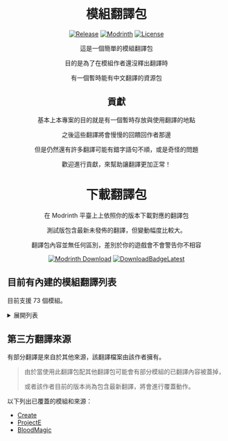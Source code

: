 <!-- markdownlint-configure-file {
  "MD033": false,
  "MD041": false
} -->

<div align="center">

# 模組翻譯包

[![Release](https://img.shields.io/github/v/release/xMikux/ModsTranslationPack?label=%E7%99%BC%E4%BD%88%E7%89%88&style=for-the-badge)](https://github.com/xMikux/ModsTranslationPack/releases/latest)
[![Modrinth](https://img.shields.io/modrinth/dt/cF5VXmkW?label=Modrinth%20%E4%B8%8B%E8%BC%89%E9%87%8F&style=for-the-badge)](https://modrinth.com/resourcepack/modstranslationpack)
[![License](https://img.shields.io/github/license/xMikux/ModsTranslationPack?style=for-the-badge)](https://github.com/xMikux/ModsTranslationPack/blob/main/LICENSE)

這是一個簡單的模組翻譯包

目的是為了在模組作者還沒釋出翻譯時

有一個暫時能有中文翻譯的資源包

## 貢獻

基本上本專案的目的就是有一個暫時存放與使用翻譯的地點

之後這些翻譯將會慢慢的回饋回作者那邊

但是仍然還有許多翻譯可能有錯字語句不順，或是奇怪的問題

歡迎進行貢獻，來幫助讓翻譯更加正常！

</div>

<div align="center">

# 下載翻譯包

在 Modrinth 平臺上上依照你的版本下載對應的翻譯包

測試版包含最新未發佈的翻譯，但變動幅度比較大。

翻譯包內容並無任何區別，差別於你的遊戲會不會警告你不相容

[![Modrinth Download](https://img.shields.io/modrinth/dt/cF5VXmkW?label=在%20Modrinth%20上下載發佈版&logo=DocuSign&style=for-the-badge)](https://modrinth.com/resourcepack/modstranslationpack)
[![DownloadBadgeLatest](https://img.shields.io/github/downloads/xMikux/ModsTranslationPack/total?label=下載測試版&logo=DocuSign&style=for-the-badge)](https://github.com/xMikux/ModsTranslationPack/releases/tag/latest)

</div>

## 目前有內建的模組翻譯列表

目前支援 73 個模組。

<details>
  <summary>展開列表</summary>
    <ul>
      <li>additionalbars</li>
      <li>additionallanterns</li>
      <li>ae2</li>
      <li>ae2things</li>
      <li>aeinfinitybooster</li>
      <li>allthecompressed</li>
      <li>allthemodium</li>
      <li>alltheores</li>
      <li>allthetweaks</li>
      <li>angelring</li>
      <li>appbot</li>
      <li>appmek</li>
      <li>ars_nouveau</li>
      <li>auditory</li>
      <li>autoclicker-fabric</li>
      <li>autofish</li>
      <li>automodpack</li>
      <li>bambooeverything</li>
      <li>betterf3</li>
      <li>betterstats</li>
      <li>bhc</li>
      <li>blur</li>
      <li>citresewn</li>
      <li>configured</li>
      <li>continuity</li>
      <li>copper-horns</li>
      <li>cosmeticarmorreworked</li>
      <li>creeperoverhaul</li>
      <li>curios</li>
      <li>dashloader</li>
      <li>effective</li>
      <li>exmachinis</li>
      <li>exnaturae</li>
      <li>exnihiloae</li>
      <li>exnihilomekanism</li>
      <li>exnihilosequentia</li>
      <li>exnihilothermal</li>
      <li>extrasounds</li>
      <li>extremesoundmuffler</li>
      <li>fabrihud</li>
      <li>findme</li>
      <li>fluxnetworks</li>
      <li>ftbbackups</li>
      <li>ftbchunks</li>
      <li>ftbessentials</li>
      <li>ftblibrary</li>
      <li>ftbteams</li>
      <li>ftbultimine</li>
      <li>functionalstorage</li>
      <li>hexerei</li>
      <li>hostilenetworks</li>
      <li>inventoryhud</li>
      <li>ironchests</li>
      <li>jei</li>
      <li>justenoughprofessions</li>
      <li>laserio</li>
      <li>lazierae2</li>
      <li>lowfire</li>
      <li>megacells</li>
      <li>morefrogs</li>
      <li>mousewheelie</li>
      <li>notenoughcrashes</li>
      <li>notenoughwands</li>
      <li>observable</li>
      <li>paginatedadvancements</li>
      <li>presencefootsteps</li>
      <li>screencapper</li>
      <li>skyblockbuilder</li>
      <li>skyguis</li>
      <li>sodium-extra</li>
      <li>sodium</li>
      <li>stendhal</li>
      <li>trashcans</li>
    </ul>
</details>

## 第三方翻譯來源

有部分翻譯是來自於其他來源，該翻譯檔案由該作者擁有。

> 由於當使用此翻譯包配其他翻譯包可能會有部分模組的已翻譯內容被蓋掉，
>
> 或者該作者目前的版本尚為包含最新翻譯，將會進行覆蓋動作。

以下列出已覆蓋的模組和來源：

- [Create](https://github.com/Creators-of-Create/Create)
- [ProjectE](https://grant88.pixnet.net/blog/post/43364803)
- [BloodMagic](https://forum.gamer.com.tw/C.php?bsn=18673&snA=197467)
